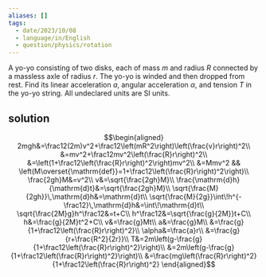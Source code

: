 ```yaml
---
aliases: []
tags:
  - date/2023/10/08
  - language/in/English
  - question/physics/rotation
---
```


A yo-yo consisting of two disks, each of mass $m$ and radius $R$ connected by a massless axle of radius $r$. The yo-yo is winded and then dropped from rest. Find its linear acceleration $a$, angular acceleration $\alpha$, and tension $T$ in the yo-yo string. All undeclared units are SI units.

## solution

$$\begin{aligned}
2mgh&=\frac12(2m)v^2+\frac12\left(mR^2\right)\left(\frac{v}r\right)^2\\
&=mv^2+\frac12mv^2\left(\frac{R}r\right)^2\\
&=\left(1+\frac12\left(\frac{R}r\right)^2\right)mv^2\\
&=Mmv^2 && \left(M\overset{\mathrm{def}}=1+\frac12\left(\frac{R}r\right)^2\right)\\
\frac{2gh}M&=v^2\\
v&=\sqrt{\frac{2gh}M}\\
\frac{\mathrm{d}h}{\mathrm{d}t}&=\sqrt{\frac{2gh}M}\\
\sqrt{\frac{M}{2gh}}\,\mathrm{d}h&=\mathrm{d}t\\
\sqrt{\frac{M}{2g}}\int\!h^{-\frac12}\,\mathrm{d}h&=\int\!\mathrm{d}t\\
\sqrt{\frac{2M}g}h^\frac12&=t+C\\
h^\frac12&=\sqrt{\frac{g}{2M}}t+C\\
h&=\frac{g}{2M}t^2+C\\
v&=\frac{g}Mt\\
a&=\frac{g}M\\
&=\frac{g}{1+\frac12\left(\frac{R}r\right)^2}\\
\alpha&=\frac{a}r\\
&=\frac{g}{r+\frac{R^2}{2r}}\\
T&=2m\left(g-\frac{g}{1+\frac12\left(\frac{R}r\right)^2}\right)\\
&=2m\left(g-\frac{g}{1+\frac12\left(\frac{R}r\right)^2}\right)\\
&=\frac{mg\left(\frac{R}r\right)^2}{1+\frac12\left(\frac{R}r\right)^2}
\end{aligned}$$
